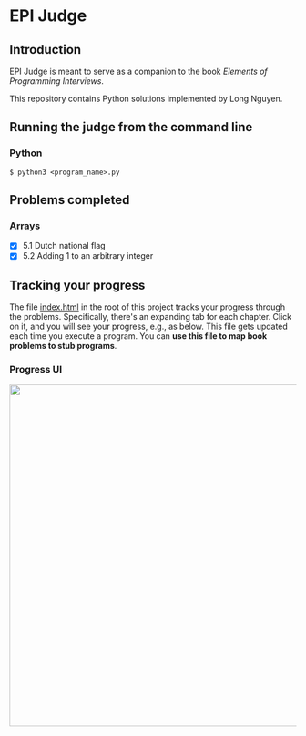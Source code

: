 # EPI Judge

## Introduction

EPI Judge is meant to serve as a companion to the book *Elements of Programming Interviews*.

This repository contains Python solutions implemented by Long Nguyen.

## Running the judge from the command line

### Python

    $ python3 <program_name>.py

## Problems completed
### Arrays
- [x] 5.1 Dutch national flag
- [x] 5.2 Adding 1 to an arbitrary integer

## Tracking your progress

The file [index.html](https://github.com/adnanaziz/EPIJudge/blob/master/index.html) in the root of this project tracks your progress through the problems. Specifically, there's an expanding tab for each chapter. Click on it, and you will see your progress, e.g., as below. This file gets updated each time you execute a program. You can **use this file to map book problems to stub programs**.

### Progress UI
<img src="https://i.imgur.com/xjf7Z32.png" width="600px"></img>
